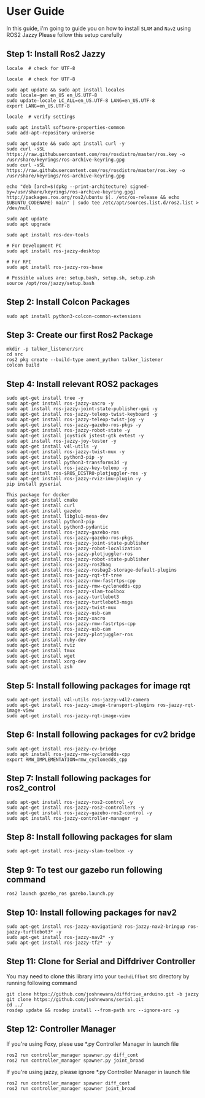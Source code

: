 # User Guide

In this guide, i'm going to guide you on how to install `SLAM` and `Nav2` using ROS2 Jazzy
Please follow this setup carefully

## Step 1: Install Ros2 Jazzy 
```
locale  # check for UTF-8

locale  # check for UTF-8

sudo apt update && sudo apt install locales
sudo locale-gen en_US en_US.UTF-8
sudo update-locale LC_ALL=en_US.UTF-8 LANG=en_US.UTF-8
export LANG=en_US.UTF-8

locale  # verify settings

sudo apt install software-properties-common
sudo add-apt-repository universe

sudo apt update && sudo apt install curl -y
sudo curl -sSL https://raw.githubusercontent.com/ros/rosdistro/master/ros.key -o /usr/share/keyrings/ros-archive-keyring.gpg
sudo curl -sSL https://raw.githubusercontent.com/ros/rosdistro/master/ros.key -o /usr/share/keyrings/ros-archive-keyring.gpg

echo "deb [arch=$(dpkg --print-architecture) signed-by=/usr/share/keyrings/ros-archive-keyring.gpg] http://packages.ros.org/ros2/ubuntu $(. /etc/os-release && echo $UBUNTU_CODENAME) main" | sudo tee /etc/apt/sources.list.d/ros2.list > /dev/null

sudo apt update
sudo apt upgrade

sudo apt install ros-dev-tools

# For Development PC
sudo apt install ros-jazzy-desktop

# For RPI 
sudo apt install ros-jazzy-ros-base

# Possible values are: setup.bash, setup.sh, setup.zsh
source /opt/ros/jazzy/setup.bash
```

## Step 2: Install Colcon Packages
```
sudo apt install python3-colcon-common-extensions
```

## Step 3: Create our first Ros2 Package
```
mkdir -p talker_listener/src
cd src
ros2 pkg create --build-type ament_python talker_listener
colcon build
```

## Step 4: Install relevant ROS2 packages 
```
sudo apt-get install tree -y
sudo apt-get install ros-jazzy-xacro -y
sudo apt install ros-jazzy-joint-state-publisher-gui -y
sudo apt-get install ros-jazzy-teleop-twist-keyboard -y
sudo apt-get install ros-jazzy-teleop-twist-joy -y
sudo apt-get install ros-jazzy-gazebo-ros-pkgs -y 
sudo apt-get install ros-jazzy-robot-state -y
sudo apt-get install joystick jstest-gtk evtest -y
sudo apt install ros-jazzy-joy-tester -y
sudo apt-get install v4l-utils -y
sudo apt-get install ros-jazzy-twist-mux -y
sudo apt-get install python3-pip -y
sudo apt-get install python3-transforms3d -y
sudo apt-get install ros-jazzy-key-teleop -y
sudo apt install ros-$ROS_DISTRO-plotjuggler-ros -y
sudo apt-get install ros-jazzy-rviz-imu-plugin -y
pip install pyserial 

This package for docker
sudo apt-get install cmake
sudo apt-get install curl
sudo apt-get install gazebo 
sudo apt-get install libglu1-mesa-dev
sudo apt-get install python3-pip
sudo apt-get install python3-pydantic
sudo apt-get install ros-jazzy-gazebo-ros
sudo apt-get install ros-jazzy-gazebo-ros-pkgs
sudo apt-get install ros-jazzy-joint-state-publisher
sudo apt-get install ros-jazzy-robot-localization
sudo apt-get install ros-jazzy-plotjuggler-ros
sudo apt-get install ros-jazzy-robot-state-publisher
sudo apt-get install ros-jazzy-ros2bag
sudo apt-get install ros-jazzy-rosbag2-storage-default-plugins
sudo apt-get install ros-jazzy-rqt-tf-tree
sudo apt-get install ros-jazzy-rmw-fastrtps-cpp 
sudo apt-get install ros-jazzy-rmw-cyclonedds-cpp 
sudo apt-get install ros-jazzy-slam-toolbox 
sudo apt-get install ros-jazzy-turtlebot3 
sudo apt-get install ros-jazzy-turtlebot3-msgs 
sudo apt-get install ros-jazzy-twist-mux 
sudo apt-get install ros-jazzy-usb-cam 
sudo apt-get install ros-jazzy-xacro
sudo apt-get install ros-jazzy-rmw-fastrtps-cpp
sudo apt-get install ros-jazzy-usb-cam
sudo apt-get install ros-jazzy-plotjuggler-ros
sudo apt-get install ruby-dev 
sudo apt-get install rviz 
sudo apt-get install tmux 
sudo apt-get install wget 
sudo apt-get install xorg-dev 
sudo apt-get install zsh
```

## Step 5: Install following packages for image rqt
```
sudo apt-get install v4l-utils ros-jazzy-v4l2-camera
sudo apt-get install ros-jazzy-image-transport-plugins ros-jazzy-rqt-image-view
sudo apt-get install ros-jazzy-rqt-image-view
```

## Step 6: Install following packages for cv2 bridge
```
sudo apt-get install ros-jazzy-cv-bridge
sudo apt install ros-jazzy-rmw-cyclonedds-cpp
export RMW_IMPLEMENTATION=rmw_cyclonedds_cpp
```

## Step 7: Install following packages for ros2_control
```
sudo apt-get install ros-jazzy-ros2-control -y
sudo apt-get install ros-jazzy-ros2-controllers -y
sudo apt-get install ros-jazzy-gazebo-ros2-control -y
sudo apt install ros-jazzy-controller-manager -y
```

## Step 8: Install following packages for slam 
```
sudo apt-get install ros-jazzy-slam-toolbox -y
```

## Step 9: To test our gazebo run following command
```
ros2 launch gazebo_ros gazebo.launch.py
```

## Step 10: Install following packages for nav2
```
sudo apt-get install ros-jazzy-navigation2 ros-jazzy-nav2-bringup ros-jazzy-turtlebot3* -y
sudo apt-get install ros-jazzy-nav2* -y
sudo apt-get install ros-jazzy-tf2* -y
```

## Step 11: Clone for Serial and Diffdriver Controller
You may need to clone this library into your `techdiffbot` src directory by running following command
```
git clone https://github.com/joshnewans/diffdrive_arduino.git -b jazzy
git clone https://github.com/joshnewans/serial.git
cd ../
rosdep update && rosdep install --from-path src --ignore-src -y
```

## Step 12: Controller Manager
If you're using Foxy, plese use *.py Controller Manager in launch file
```
ros2 run controller_manager spawner.py diff_cont
ros2 run controller_manager spawner.py joint_broad
```

If you're using jazzy, please ignore *.py Controller Manager in launch file
```
ros2 run controller_manager spawner diff_cont
ros2 run controller_manager spawner joint_broad
```




